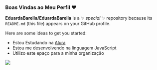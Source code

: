 ### Boas Vindas ao Meu Perfil ❤️


**EduardaBarella/EduardaBarella** is a ✨ _special_ ✨ repository because its `README.md` (this file) appears on your GitHub profile.

Here are some ideas to get you started:

- Estou Estudando na [Alura](https://www.alura.com.br/)
- Estou me desenvolvendo na linguagem JavaScript
- Utilizo este epaço para a minha organização

  
![](
https://media1.tenor.com/m/Qqfgd_CFHAYAAAAC/nezuko-anime.gif)
